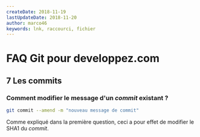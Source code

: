 ```yaml
---
createDate: 2018-11-19
lastUpdateDate: 2018-11-20
author: marco46
keywords: lnk, raccourci, fichier
---
```


# FAQ Git pour developpez.com

## 7 Les commits

### Comment modifier le message d'un *commit* existant ?

```bash
git commit --amend -m "nouveau message de commit"
```

Comme expliqué dans la première question, ceci a pour effet de modifier le SHA1 du *commit*.
